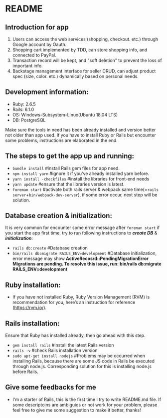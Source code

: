 # README

## Introduction for app
1. Users can access the web services (shopping, checkout. etc.) through Google account by Oauth.
2. Shopping cart implemented by TDD, can store shopping info, and connected to PayPal.
3. Transaction record will be kept, and "soft deletion" to prevent the loss of important info.
4. Backstage management interface for seller CRUD, can adjust product spec (size, color. etc.) dynamically based on personal needs.


## Development information:
* Ruby: 2.6.5
* Rails: 6.1.0 
* OS: Windows-Subsystem-Linux(Ubuntu 18.04 LTS)
* DB: PostgreSQL

Make sure the tools in need has been already installed and version better not older than app used. If you have to install Ruby or Rails but encounter some problems, instructions are elaborated in the end.

##  The steps to get the app up and running:
* `bundle install`       				  #install Rails gem files for app need.
* `npm install yarn` 		      	  #ignore it if you’ve already installed yarn before.
* `yarn install -checkfiles`		  #install the libraries for front-end needs
* `yarn update` 			          	#ensure that the libraries version is latest.
* `foreman start`				          #activate both rails server & webpack same time(=`rails server`+`bin/webpack-dev-server`), if some error occur, next step will be solution.

## Database creation & initialization:
It is very common for encounter some error message after `foreman start` if you start the app first time, try to run following instructions to ***create DB*** & ***initialization***:
* `rails db:create`								#Database creation
* `bin/rails db:migrate RAILS_ENV=development`	#Database initialization, error message may show **ActiveRecosrd::PendingMigrationError Migrations are pending. To resolve this issue, run: bin/rails db:migrate RAILS_ENV=development**

## Ruby installation:
* If you have not installed Ruby, Ruby Version Management (RVM) is recommendation for you, here’s an instruction for reference (https://rvm.io/).

## Rails installation: 
Ensure that Ruby has installed already, then go ahead with this step.
* `gem install rails` 			      #install the latest Rails version
* `rails -v` 				              #check Rails installation version
* `sudo apt-get install nodejs`	  #Problems may be occurred when installing Rails, because there are some JS code in Rails be executed through node.js. Corresponding solution for this is installing node.js before Rails.

## Give some feedbacks for me ##
* I'm a starter of Rails, this is the first time I try to write README.md file. If some descriptoins are ambiguios or not work for your problem, please feel free to give me some suggestion to make it better, thanks!
